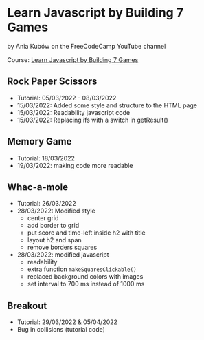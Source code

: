# Learn Javascript by Building 7 Games

by Ania Kubów on the FreeCodeCamp YouTube channel

Course: [Learn Javascript by Building 7 Games](https://www.freecodecamp.org/news/learn-javascript-by-coding-7-games/)

## Rock Paper Scissors

- Tutorial: 05/03/2022 - 08/03/2022
- 15/03/2022: Added some style and structure to the HTML page
- 15/03/2022: Readability javascript code
- 15/03/2022: Replacing ifs with a switch in getResult()

## Memory Game

- Tutorial: 18/03/2022
- 19/03/2022: making code more readable

## Whac-a-mole

- Tutorial: 26/03/2022
- 28/03/2022: Modified style
    - center grid
    - add border to grid
    - put score and time-left inside h2 with title
    - layout h2 and span
    - remove borders squares
- 28/03/2022: modified javascript
    - readability
    - extra function `makeSquaresClickable()`
    - replaced background colors with images
    - set interval to 700 ms instead of 1000 ms

## Breakout

- Tutorial: 29/03/2022 & 05/04/2022
- Bug in collisions (tutorial code)
